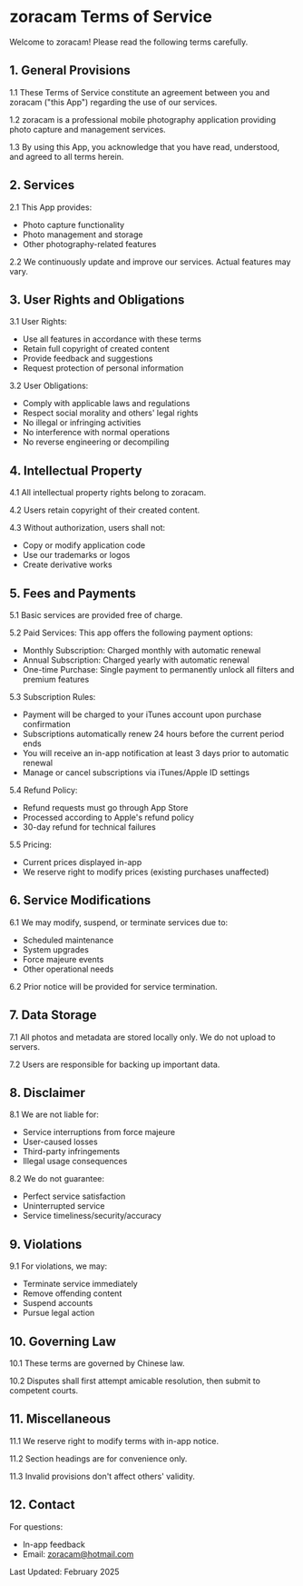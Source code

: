 # zoracam Terms of Service

Welcome to zoracam! Please read the following terms carefully.

## 1. General Provisions

1.1 These Terms of Service constitute an agreement between you and zoracam ("this App") regarding the use of our services.

1.2 zoracam is a professional mobile photography application providing photo capture and management services.

1.3 By using this App, you acknowledge that you have read, understood, and agreed to all terms herein.

## 2. Services

2.1 This App provides:
- Photo capture functionality
- Photo management and storage
- Other photography-related features

2.2 We continuously update and improve our services. Actual features may vary.

## 3. User Rights and Obligations

3.1 User Rights:
- Use all features in accordance with these terms
- Retain full copyright of created content
- Provide feedback and suggestions
- Request protection of personal information

3.2 User Obligations:
- Comply with applicable laws and regulations
- Respect social morality and others' legal rights
- No illegal or infringing activities
- No interference with normal operations
- No reverse engineering or decompiling

## 4. Intellectual Property

4.1 All intellectual property rights belong to zoracam.

4.2 Users retain copyright of their created content.

4.3 Without authorization, users shall not:
- Copy or modify application code
- Use our trademarks or logos
- Create derivative works

## 5. Fees and Payments

5.1 Basic services are provided free of charge.

5.2 Paid Services: This app offers the following payment options:
- Monthly Subscription: Charged monthly with automatic renewal
- Annual Subscription: Charged yearly with automatic renewal
- One-time Purchase: Single payment to permanently unlock all filters and premium features

5.3 Subscription Rules:
- Payment will be charged to your iTunes account upon purchase confirmation
- Subscriptions automatically renew 24 hours before the current period ends
- You will receive an in-app notification at least 3 days prior to automatic renewal
- Manage or cancel subscriptions via iTunes/Apple ID settings

5.4 Refund Policy:
- Refund requests must go through App Store
- Processed according to Apple's refund policy
- 30-day refund for technical failures

5.5 Pricing:
- Current prices displayed in-app
- We reserve right to modify prices (existing purchases unaffected)

## 6. Service Modifications

6.1 We may modify, suspend, or terminate services due to:
- Scheduled maintenance
- System upgrades
- Force majeure events
- Other operational needs

6.2 Prior notice will be provided for service termination.

## 7. Data Storage

7.1 All photos and metadata are stored locally only. We do not upload to servers.

7.2 Users are responsible for backing up important data.

## 8. Disclaimer

8.1 We are not liable for:
- Service interruptions from force majeure
- User-caused losses
- Third-party infringements
- Illegal usage consequences

8.2 We do not guarantee:
- Perfect service satisfaction
- Uninterrupted service
- Service timeliness/security/accuracy

## 9. Violations

9.1 For violations, we may:
- Terminate service immediately
- Remove offending content
- Suspend accounts
- Pursue legal action

## 10. Governing Law

10.1 These terms are governed by Chinese law.

10.2 Disputes shall first attempt amicable resolution, then submit to competent courts.

## 11. Miscellaneous

11.1 We reserve right to modify terms with in-app notice.

11.2 Section headings are for convenience only.

11.3 Invalid provisions don't affect others' validity.

## 12. Contact

For questions:
- In-app feedback
- Email: zoracam@hotmail.com

Last Updated: February 2025
